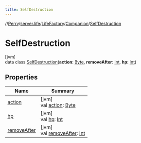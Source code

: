 ```yaml
---
title: SelfDestruction
---
```

//[Perry](../../../../../index.html)/[server.life](../../../index.html)/[LifeFactory](../../index.html)/[Companion](../index.html)/[SelfDestruction](index.html)



# SelfDestruction



[jvm]\
data class [SelfDestruction](index.html)(**action**: [Byte](https://kotlinlang.org/api/latest/jvm/stdlib/kotlin/-byte/index.html), **removeAfter**: [Int](https://kotlinlang.org/api/latest/jvm/stdlib/kotlin/-int/index.html), **hp**: [Int](https://kotlinlang.org/api/latest/jvm/stdlib/kotlin/-int/index.html))



## Properties


| Name | Summary |
|---|---|
| [action](action.html) | [jvm]<br>val [action](action.html): [Byte](https://kotlinlang.org/api/latest/jvm/stdlib/kotlin/-byte/index.html) |
| [hp](hp.html) | [jvm]<br>val [hp](hp.html): [Int](https://kotlinlang.org/api/latest/jvm/stdlib/kotlin/-int/index.html) |
| [removeAfter](remove-after.html) | [jvm]<br>val [removeAfter](remove-after.html): [Int](https://kotlinlang.org/api/latest/jvm/stdlib/kotlin/-int/index.html) |

